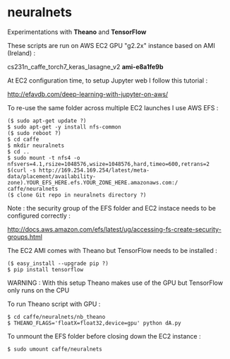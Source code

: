 # neuralnets

Experimentations with **Theano** and **TensorFlow**

These scripts are run on AWS EC2 GPU "g2.2x" instance based on AMI (Ireland) :
    
cs231n_caffe_torch7_keras_lasagne_v2 **ami-e8a1fe9b**
    
At EC2 configuration time, to setup Jupyter web I follow this tutorial :
    
http://efavdb.com/deep-learning-with-jupyter-on-aws/
    
To re-use the same folder across multiple EC2 launches I use AWS EFS :
```
($ sudo apt-get update ?)
$ sudo apt-get -y install nfs-common
($ sudo reboot ?)
$ cd caffe
$ mkdir neuralnets
$ cd ..
$ sudo mount -t nfs4 -o nfsvers=4.1,rsize=1048576,wsize=1048576,hard,timeo=600,retrans=2 $(curl -s http://169.254.169.254/latest/meta-data/placement/availability-zone).YOUR_EFS_HERE.efs.YOUR_ZONE_HERE.amazonaws.com:/ caffe/neuralnets
($ clone Git repo in neuralnets directory ?)
```
Note : the security group of the EFS folder and EC2 instace needs to be configured correctly :

http://docs.aws.amazon.com/efs/latest/ug/accessing-fs-create-security-groups.html


The EC2 AMI comes with Theano but TensorFlow needs to be installed :
```
($ easy_install --upgrade pip ?)
$ pip install tensorflow
```

WARNING : With this setup Theano makes use of the GPU but TensorFlow only runs on the CPU

To run Theano script with GPU :
```
$ cd caffe/neuralnets/nb_theano
$ THEANO_FLAGS='floatX=float32,device=gpu' python dA.py
```

To unmount the EFS folder before closing down the EC2 instance :
```
$ sudo umount caffe/neuralnets
```
